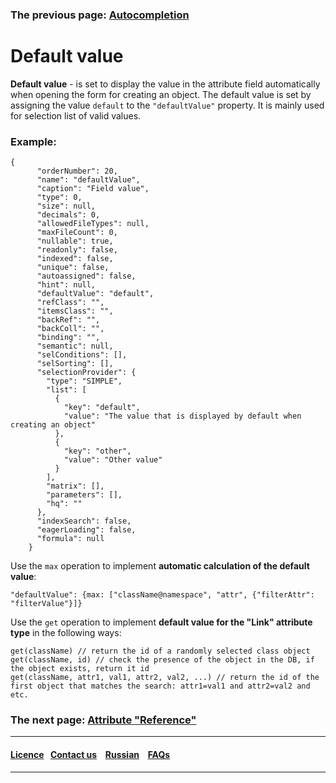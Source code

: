 ### The previous page: [Autocompletion](/docs/en/2_system_description/metadata_structure/meta_class/atr_autoassigned.md)

# Default value

**Default value** - is set to display the value in the attribute field automatically when opening the form for creating an object. The default value is set by assigning the value `default` to the ` "defaultValue" ` property. It is mainly used for selection list of valid values.

### Example:

```
{
      "orderNumber": 20,
      "name": "defaultValue",
      "caption": "Field value",
      "type": 0,
      "size": null,
      "decimals": 0,
      "allowedFileTypes": null,
      "maxFileCount": 0,
      "nullable": true,
      "readonly": false,
      "indexed": false,
      "unique": false,
      "autoassigned": false,
      "hint": null,
      "defaultValue": "default",
      "refClass": "",
      "itemsClass": "",
      "backRef": "",
      "backColl": "",
      "binding": "",
      "semantic": null,
      "selConditions": [],
      "selSorting": [],
      "selectionProvider": {
        "type": "SIMPLE",
        "list": [
          {
            "key": "default",
            "value": "The value that is displayed by default when creating an object"
          },
          {
            "key": "other",
            "value": "Other value"
          }
        ],
        "matrix": [],
        "parameters": [],
        "hq": ""
      },
      "indexSearch": false,
      "eagerLoading": false,
      "formula": null
    }

```

Use the `max` operation to implement **automatic calculation of the default value**:

```
"defaultValue": {max: ["className@namespace", "attr", {"filterAttr": "filterValue"}]}
```


Use the `get` operation to implement **default value for the "Link" attribute type**  in the following ways:

```
get(className) // return the id of a randomly selected class object
get(className, id) // check the presence of the object in the DB, if the object exists, return it id
get(className, attr1, val1, attr2, val2, ...) // return the id of the first object that matches the search: attr1=val1 and attr2=val2 and etc.
```

### The next page: [Attribute "Reference"](/docs/en/2_system_description/metadata_structure/meta_class/atr_ref_backref.md)
--------------------------------------------------------------------------  


 #### [Licence](/LICENCE.md)&ensp;  [Contact us](https://iondv.ru/index.html) &ensp;  [Russian](/docs/ru/2_system_description/metadata_structure/meta_class/atr_default_value.md) &ensp; [FAQs](/faqs.md)          



-------------------------------------------------------------------------- 